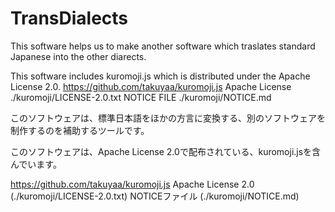 # TransDialects
This software helps us to make another software which traslates standard Japanese into the other diarects.

This software includes kuromoji.js which is distributed under the Apache License 2.0.
  https://github.com/takuyaa/kuromoji.js
  Apache License ./kuromoji/LICENSE-2.0.txt
  NOTICE FILE ./kuromoji/NOTICE.md

このソフトウェアは、標準日本語をほかの方言に変換する、別のソフトウェアを制作するのを補助するツールです。

このソフトウェアは、Apache License 2.0で配布されている、kuromoji.jsを含んでいます。

  https://github.com/takuyaa/kuromoji.js
  Apache License 2.0 (./kuromoji/LICENSE-2.0.txt)
  NOTICEファイル (./kuromoji/NOTICE.md)

